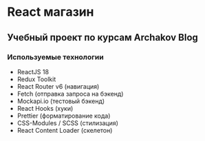 # React магазин

## Учебный проект по курсам Archakov Blog

### Используемые технологии

- ReactJS 18
- Redux Toolkit
- React Router v6 (навигация)
- Fetch (отправка запроса на бэкенд)
- Mockapi.io (тестовый бэкенд)
- React Hooks (хуки)
- Prettier (форматирование кода)
- CSS-Modules / SCSS (стилизация)
- React Content Loader (скелетон)
